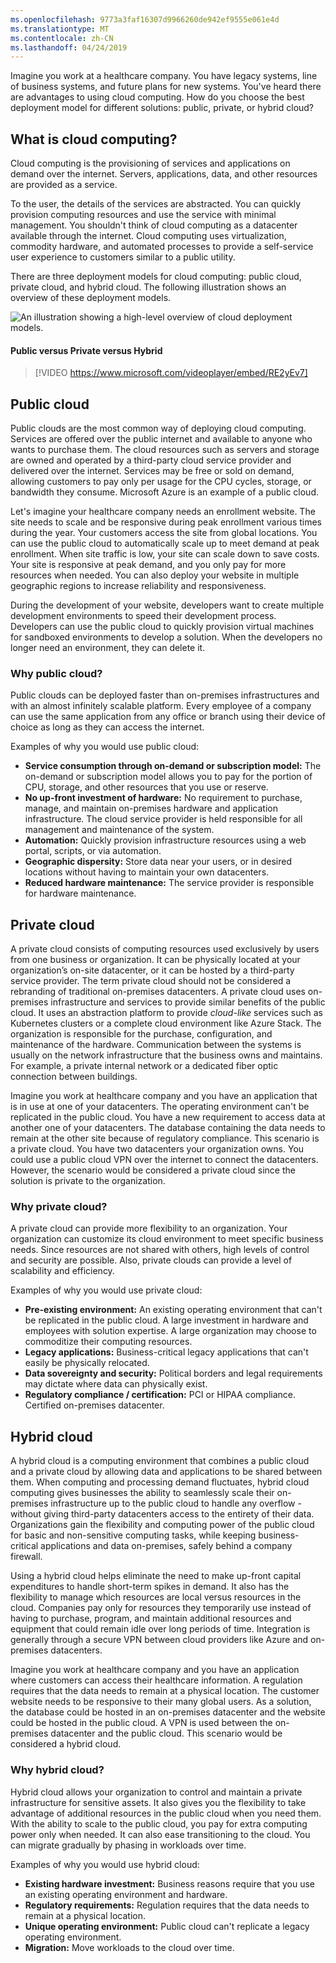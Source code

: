 ```yaml
---
ms.openlocfilehash: 9773a3faf16307d9966260de942ef9555e061e4d
ms.translationtype: MT
ms.contentlocale: zh-CN
ms.lasthandoff: 04/24/2019
---
```

Imagine you work at a healthcare company. You have legacy systems, line of business systems, and future plans for new systems. You've heard there are advantages to using cloud computing. How do you choose the best deployment model for different solutions: public, private, or hybrid cloud?

## <a name="what-is-cloud-computing"></a>What is cloud computing?

Cloud computing is the provisioning of services and applications on demand over the internet. Servers, applications, data, and other resources are provided as a service.

To the user, the details of the services are abstracted. You can quickly provision computing resources and use the service with minimal management. You shouldn't think of cloud computing as a datacenter available through the internet. Cloud computing uses virtualization, commodity hardware, and automated processes to provide a self-service user experience to customers similar to a public utility.

There are three deployment models for cloud computing: public cloud, private cloud, and hybrid cloud. The following illustration shows an overview of these deployment models.

![An illustration showing a high-level overview of cloud deployment models.](../media/2-cloud-deployment.png)

#### <a name="public-versus-private-versus-hybrid"></a>Public versus Private versus Hybrid

> [!VIDEO https://www.microsoft.com/videoplayer/embed/RE2yEv7]

## <a name="public-cloud"></a>Public cloud

Public clouds are the most common way of deploying cloud computing. Services are offered over the public internet and available to anyone who wants to purchase them. The cloud resources such as servers and storage are owned and operated by a third-party cloud service provider and delivered over the internet. Services may be free or sold on demand, allowing customers to pay only per usage for the CPU cycles, storage, or bandwidth they consume. Microsoft Azure is an example of a public cloud. 

Let's imagine your healthcare company needs an enrollment website. The site needs to scale and be responsive during peak enrollment various times during the year. Your customers access the site from global locations. You can use the public cloud to automatically scale up to meet demand at peak enrollment. When site traffic is low, your site can scale down to save costs. Your site is responsive at peak demand, and you only pay for more resources when needed. You can also deploy your website in multiple geographic regions to increase reliability and responsiveness.

During the development of your website, developers want to create multiple development environments to speed their development process. Developers can use the public cloud to quickly provision virtual machines for sandboxed environments to develop a solution. When the developers no longer need an environment, they can delete it.

### <a name="why-public-cloud"></a>Why public cloud?

Public clouds can be deployed faster than on-premises infrastructures and with an almost infinitely scalable platform. Every employee of a company can use the same application from any office or branch using their device of choice as long as they can access the internet. 

Examples of why you would use public cloud:

- **Service consumption through on-demand or subscription model:** The on-demand or subscription model allows you to pay for the portion of CPU, storage, and other resources that you use or reserve.
- **No up-front investment of hardware:** No requirement to purchase, manage, and maintain on-premises hardware and application infrastructure. The cloud service provider is held responsible for all management and maintenance of the system. 
- **Automation:** Quickly provision infrastructure resources using a web portal, scripts, or via automation. 
- **Geographic dispersity:** Store data near your users, or in desired locations without having to maintain your own datacenters.
- **Reduced hardware maintenance:** The service provider is responsible for hardware maintenance.

## <a name="private-cloud"></a>Private cloud

A private cloud consists of computing resources used exclusively by users from one business or organization. It can be physically located at your organization’s on-site datacenter, or it can be hosted by a third-party service provider. The term private cloud should not be considered a rebranding of traditional on-premises datacenters. A private cloud uses on-premises infrastructure and services to provide similar benefits of the public cloud. It uses an abstraction platform to provide *cloud-like* services such as Kubernetes clusters or a complete cloud environment like Azure Stack. The organization is responsible for the purchase, configuration, and maintenance of the hardware. Communication between the systems is usually on the network infrastructure that the business owns and maintains. For example, a private internal network or a dedicated fiber optic connection between buildings.

Imagine you work at healthcare company and you have an application that is in use at one of your datacenters. The operating environment can't be replicated in the public cloud. You have a new requirement to access data at another one of your datacenters. The database containing the data needs to remain at the other site because of regulatory compliance. This scenario is a private cloud. You have two datacenters your organization owns. You could use a public cloud VPN over the internet to connect the datacenters. However, the scenario would be considered a private cloud since the solution is private to the organization.

### <a name="why-private-cloud"></a>Why private cloud?

A private cloud can provide more flexibility to an organization. Your organization can customize its cloud environment to meet specific business needs. Since resources are not shared with others, high levels of control and security are possible. Also, private clouds can provide a level of scalability and efficiency.

Examples of why you would use private cloud:

- **Pre-existing environment:** An existing operating environment that can't be replicated in the public cloud. A large investment in hardware and employees with solution expertise. A large organization may choose to commoditize their computing resources.
- **Legacy applications:** Business-critical legacy applications that can't easily be physically relocated.
- **Data sovereignty and security:** Political borders and legal requirements may dictate where data can physically exist.
- **Regulatory compliance / certification:**  PCI or HIPAA compliance. Certified on-premises datacenter.

## <a name="hybrid-cloud"></a>Hybrid cloud

A hybrid cloud is a computing environment that combines a public cloud and a private cloud by allowing data and applications to be shared between them. When computing and processing demand fluctuates, hybrid cloud computing gives businesses the ability to seamlessly scale their on-premises infrastructure up to the public cloud to handle any overflow - without giving third-party datacenters access to the entirety of their data. Organizations gain the flexibility and computing power of the public cloud for basic and non-sensitive computing tasks, while keeping business-critical applications and data on-premises, safely behind a company firewall.

Using a hybrid cloud helps eliminate the need to make up-front capital expenditures to handle short-term spikes in demand. It also has the flexibility to manage which resources are local versus resources in the cloud. Companies pay only for resources they temporarily use instead of having to purchase, program, and maintain additional resources and equipment that could remain idle over long periods of time. Integration is generally through a secure VPN between cloud providers like Azure and on-premises datacenters.

Imagine you work at healthcare company and you have an application where customers can access their healthcare information. A regulation requires that the data needs to remain at a physical location. The customer website needs to be responsive to their many global users.  As a solution, the database could be hosted in an on-premises datacenter and the website could be hosted in the public cloud. A VPN is used between the on-premises datacenter and the public cloud. This scenario would be considered a hybrid cloud.

### <a name="why-hybrid-cloud"></a>Why hybrid cloud?

Hybrid cloud allows your organization to control and maintain a private infrastructure for sensitive assets. It also gives you the flexibility to take advantage of additional resources in the public cloud when you need them. With the ability to scale to the public cloud, you pay for extra computing power only when needed. It can also ease transitioning to the cloud. You can migrate gradually by phasing in workloads over time.

Examples of why you would use hybrid cloud:

- **Existing hardware investment:** Business reasons require that you use an existing operating environment and hardware.
- **Regulatory requirements:** Regulation requires that the data needs to remain at a physical location.
- **Unique operating environment:** Public cloud can't replicate a legacy operating environment.
- **Migration:** Move workloads to the cloud over time.
